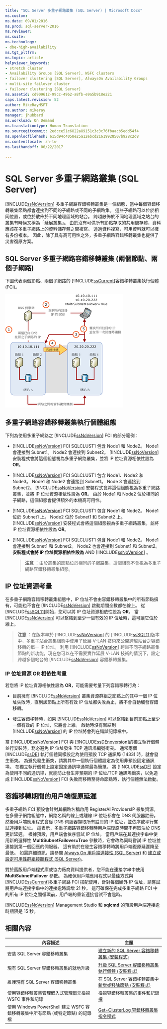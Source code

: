 ```yaml
---
title: "SQL Server 多重子網路叢集 (SQL Server) | Microsoft Docs"
ms.custom: 
ms.date: 09/01/2016
ms.prod: sql-server-2016
ms.reviewer: 
ms.suite: 
ms.technology:
- dbe-high-availability
ms.tgt_pltfrm: 
ms.topic: article
helpviewer_keywords:
- stretch cluster
- Availability Groups [SQL Server], WSFC clusters
- failover clustering [SQL Server], AlwaysOn Availability Groups
- multi-site failover cluster
- failover clustering [SQL Server]
ms.assetid: cd909612-99cc-4962-a8fb-e9a5b918e221
caps.latest.revision: 52
author: MikeRayMSFT
ms.author: mikeray
manager: jhubbard
ms.workload: On Demand
ms.translationtype: Human Translation
ms.sourcegitcommit: 2edcce51c6822a89151c3c3c76fbaacb5edd54f4
ms.openlocfilehash: 615d94c4058e25a12ebcd21619928507b928c2d8
ms.contentlocale: zh-tw
ms.lasthandoff: 06/22/2017

---
```

# <a name="sql-server-multi-subnet-clustering-sql-server"></a>SQL Server 多重子網路叢集 (SQL Server)
  [!INCLUDE[ssNoVersion](../../../includes/ssnoversion-md.md)] 多重子網路容錯移轉叢集是一個組態，當中每個容錯移轉叢集節點都會連接到不同的子網路或不同的子網路集。 這些子網路可以位於相同位置，或位於散佈於不同地理區域的站台。 跨越散佈於不同地理區域之站台的叢集有時候又稱為「延展叢集」。 由於沒有可供所有節點存取的共用儲存體，資料應該在多重子網路上的資料儲存體之間複寫。 透過資料複寫，可用資料就可以擁有多份複本。 因此，除了具有高可用性之外，多重子網路容錯移轉叢集也提供了災害復原方案。  
  
   
##  <a name="VisualElement"></a> SQL Server 多重子網路容錯移轉叢集 (兩個節點、兩個子網路)  
 下圖代表兩個節點、兩個子網路的 [!INCLUDE[ssCurrent](../../../includes/sscurrent-md.md)]容錯移轉叢集執行個體 (FCI)。  
  
 ![具有 MultiSubnetFailover 的多重子網路架構](../../../sql-server/failover-clusters/windows/media/multi-subnet-architecture-withmultisubnetfailoverparam.gif "具有 MultiSubnetFailover 的多重子網路架構")  
  
  
##  <a name="Configurations"></a> 多重子網路容錯移轉叢集執行個體組態  
 下列為使用多重子網路之 [!INCLUDE[ssNoVersion](../../../includes/ssnoversion-md.md)] FCI 的部分範例：  
  
-   [!INCLUDE[ssNoVersion](../../../includes/ssnoversion-md.md)] FCI SQLCLUST1 包含 Node1 和 Node2。 Node1 會連接到 Subnet1。 Node2 會連接到 Subnet2。 [!INCLUDE[ssNoVersion](../../../includes/ssnoversion-md.md)] 安裝程式會將這個組態視為多重子網路叢集，並將 IP 位址資源相依性設為 **OR**。  
  
-   [!INCLUDE[ssNoVersion](../../../includes/ssnoversion-md.md)] FCI SQLCLUST1 包含 Node1、Node2 和 Node3。 Node1 和 Node2 會連接到 Subnet1。 Node 3 會連接到 Subnet2。 [!INCLUDE[ssNoVersion](../../../includes/ssnoversion-md.md)] 安裝程式會將這個組態視為多重子網路叢集，並將 IP 位址資源相依性設為 **OR**。 由於 Node1 和 Node2 位於相同的子網路，這個組態會提供額外的本機高可用性。  
  
-   [!INCLUDE[ssNoVersion](../../../includes/ssnoversion-md.md)] FCI SQLCLUST1 包含 Node1 和 Node2。 Node1 位於 Subnet1 上。 Node2 位於 Subnet1 和 Subnet2 上。 [!INCLUDE[ssNoVersion](../../../includes/ssnoversion-md.md)] 安裝程式會將這個組態視為多重子網路叢集，並將 IP 位址資源相依性設為 **OR**。  
  
-   [!INCLUDE[ssNoVersion](../../../includes/ssnoversion-md.md)] FCI SQLCLUST1 包含 Node1 和 Node2。 Node1 會連接到 Subnet1 和 Subnet2。 Node2 也會連接到 Subnet1 和 Subnet2。 **安裝程式會將 IP 位址資源相依性設為** AND [!INCLUDE[ssNoVersion](../../../includes/ssnoversion-md.md)] 。  
  
    > **注意** ：由於叢集的節點位於相同的子網路集，這個組態不會視為多重子網路容錯移轉叢集組態。  
  
##  <a name="ComponentsAndConcepts"></a> IP 位址資源考量  
 在多重子網路容錯移轉叢集組態中，IP 位址不會由容錯移轉叢集中的所有節點擁有，可能也不會在 [!INCLUDE[ssNoVersion](../../../includes/ssnoversion-md.md)] 啟動期間全數都在線上。 從 [!INCLUDE[ssSQL11](../../../includes/sssql11-md.md)]開始，您可以將 IP 位址資源相依性設為 **OR**。 當 [!INCLUDE[ssNoVersion](../../../includes/ssnoversion-md.md)] 可以繫結到至少一個有效的 IP 位址時，這可讓它位於線上。  
  
> **注意** ：在版本早於 [!INCLUDE[ssNoVersion](../../../includes/ssnoversion-md.md)] 的 [!INCLUDE[ssSQL11](../../../includes/sssql11-md.md)]版本中，多重子站台叢集組態中使用了延展 V-LAN 技術來公開跨越站台之容錯移轉的單一 IP 位址。 利用 [!INCLUDE[ssNoVersion](../../../includes/ssnoversion-md.md)] 跨越不同子網路叢集節點的新功能，現在您可以在不需要實作延展 V-LAN 技術的情況下，設定跨越多個站台的 [!INCLUDE[ssNoVersion](../../../includes/ssnoversion-md.md)] 容錯移轉叢集。  
  
### <a name="ip-address-resource-or-dependency-considerations"></a>IP 位址資源 OR 相依性考量  
 若您將 IP 位址資源相依性設為 **OR**，可能需要考量下列容錯移轉行為：  
  
-   目前擁有 [!INCLUDE[ssNoVersion](../../../includes/ssnoversion-md.md)] 叢集資源群組之節點上的其中一個 IP 位址失敗時，直到該節點上所有有效 IP 位址都失敗為止，將不會自動觸發容錯移轉。  
  
-   發生容錯移轉時，如果 [!INCLUDE[ssNoVersion](../../../includes/ssnoversion-md.md)] 可以繫結到目前節點上至少一個有效的 IP 位址，它將會上線。 啟動時沒有繫結到 [!INCLUDE[ssNoVersion](../../../includes/ssnoversion-md.md)] 的 IP 位址將會列在錯誤記錄檔中。  
  
   
 當 [!INCLUDE[ssNoVersion](../../../includes/ssnoversion-md.md)] FCI 與 [!INCLUDE[ssDEnoversion](../../../includes/ssdenoversion-md.md)]的獨立執行個體並行安裝時，務必避免 IP 位址發生 TCP 通訊埠編號衝突。 通常兩個 [!INCLUDE[ssDE](../../../includes/ssde-md.md)] 執行個體同樣設定為使用預設 TCP 通訊埠 (1433) 時，就會發生衝突。 為避免發生衝突，請將其中一個執行個體設定為使用非預設固定通訊埠。 在獨立執行個體上設定固定通訊埠通常最為簡單。 將 [!INCLUDE[ssDE](../../../includes/ssde-md.md)] 設定為使用不同的通訊埠，就能防止發生非預期的 IP 位址/TCP 通訊埠衝突，以免造成 [!INCLUDE[ssNoVersion](../../../includes/ssnoversion-md.md)] FCI 失敗而移轉至待命節點時，執行個體無法啟動。  
  
##  <a name="DNS"></a> 容錯移轉期間的用戶端復原延遲  
 多重子網路 FCI 預設會針對其網路名稱啟用 RegisterAllProvidersIP 叢集資源。 在多重子網路組態中，網路名稱的線上或離線 IP 位址都會在 DNS 伺服器註冊。 然後用戶端應用程式會從 DNS 伺服器擷取所有註冊的 IP 位址，並依序或平行嘗試連接到位址。 這表示，多重子網路容錯移轉時用戶端復原時間不再取決於 DNS 更新延遲。 根據預設，用戶端會依序嘗試 IP 位址。 當用戶端在其連接字串中使用新的選擇性 **MultiSubnetFailover=True** 參數時，它會改為同時嘗試 IP 位址並連接到第一個回應的伺服器。 這有助於在發生容錯移轉時將用戶端復原延遲降至最低。 如需詳細資訊，請參閱 [Always On 用戶端連接性 (SQL Server)](../../../database-engine/availability-groups/windows/always-on-client-connectivity-sql-server.md) 和 [建立或設定可用性群組接聽程式 (SQL Server)](../../../database-engine/availability-groups/windows/create-or-configure-an-availability-group-listener-sql-server.md)。  
  
 對於舊版用戶端程式庫或協力廠商資料提供者，您不能在連接字串中使用 **MultiSubnetFailover** 參數。 為確保用戶端應用程式以最佳方式與 [!INCLUDE[ssCurrent](../../../includes/sscurrent-md.md)]多重子網路 FCI 搭配使用，針對每個額外 IP 位址，請嘗試將用戶端連接字串中的連接逾時調增 21 秒。 這可確保在完成多重子網路 FCI 中的所有 IP 位址之間循環前，用戶端的重新連接嘗試不會逾時。  
  
 [!INCLUDE[ssNoVersion](../../../includes/ssnoversion-md.md)] Management Studio 和 **sqlcmd** 的預設用戶端連接逾時期限是 15 秒。  
  
   
##  <a name="RelatedContent"></a> 相關內容  
  
|內容描述|主題|  
|-------------------------|-----------|  
|安裝 SQL Server 容錯移轉叢集|[建立新的 SQL Server 容錯移轉叢集 (安裝程式)](../../../sql-server/failover-clusters/install/create-a-new-sql-server-failover-cluster-setup.md)|  
|現有 SQL Server 容錯移轉叢集的就地升級|[升級 SQL Server 容錯移轉叢集執行個體 &#40;安裝程式&#41;](../../../sql-server/failover-clusters/windows/upgrade-a-sql-server-failover-cluster-instance-setup.md)|  
|維護現有 SQL Server 容錯移轉叢集|[在 SQL Server 容錯移轉叢集中新增或移除節點 &#40;安裝程式&#41;](../../../sql-server/failover-clusters/install/add-or-remove-nodes-in-a-sql-server-failover-cluster-setup.md)|  
|使用容錯移轉叢集管理嵌入式管理單元檢視 WSFC 事件和記錄|[檢視容錯移轉叢集的事件和記錄檔](http://technet.microsoft.com/library/cc772342\(WS.10\).aspx)|  
|使用 Windows PowerShell 建立 WSFC 容錯移轉叢集中所有節點 (或特定節點) 的記錄檔|[Get-ClusterLog 容錯移轉叢集指令程式](http://technet.microsoft.com/library/ee461045.aspx)|  
  

  
  

